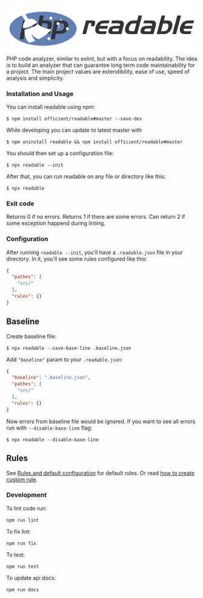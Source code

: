 ![readable](docs/logo.png)

PHP code analyzer, similar to eslint, but with a focus on readability. The idea is to build an analyzer that can guarantee long term code maintainability for a project. The main project values are extendibility, ease of use, speed of analysis and simplicity.

### Installation and Usage

You can install readable using npm:

    $ npm install officient/readable#master --save-dev

While developing you can update to latest master with

    $ npm uninstall readable && npm install officient/readable#master

You should then set up a configuration file:

    $ npx readable --init

After that, you can run readable on any file or directory like this:

    $ npx readable

### Exit code

Returns 0 if no errors. Returns 1 if there are some errors. Can return 2 if some
exception happend during linting.

### Configuration

After running `readable --init`, you'll have a `.readable.json` file in your directory. In it, you'll see some rules configured like this:

```JSON
{
  "pathes": [
    "src/"
  ],
  "rules": {}
}
```
## Baseline

Create baseline file:

    $ npx readable --save-base-line .baseline.json

Add `"baseline"` param to your `.readable.json`:

```JSON
{
  "baseline": ".baseline.json",
  "pathes": [
    "src/"
  ],
  "rules": {}
}
```

Now errors from baseline file would be ignored. If you want to see all errors run
with `--disable-base-line` flag:

    $ npx readable --disable-base-line

## Rules

See [Rules and default configuration](docs/rules.md) for default rules.
Or read [how to create custom rule](docs/add-rule.md).

### Development

To lint code run:

    npm run lint

To fix lint:

    npm run fix

To test:

    npm run test

To update api docs:

    npm run docs



